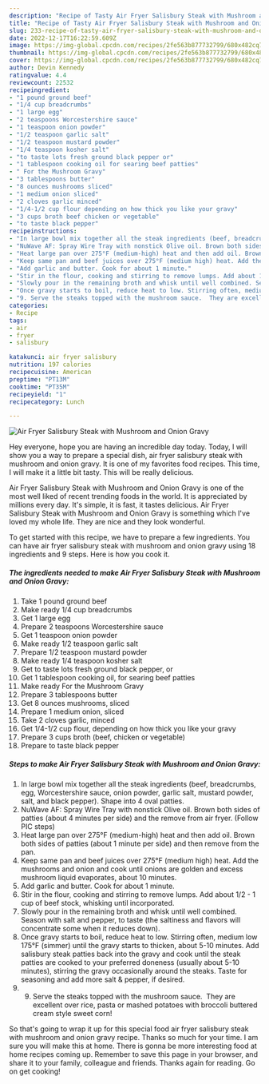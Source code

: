 ```yaml
---
description: "Recipe of Tasty Air Fryer Salisbury Steak with Mushroom and Onion Gravy"
title: "Recipe of Tasty Air Fryer Salisbury Steak with Mushroom and Onion Gravy"
slug: 233-recipe-of-tasty-air-fryer-salisbury-steak-with-mushroom-and-onion-gravy
date: 2022-12-17T16:22:59.609Z
image: https://img-global.cpcdn.com/recipes/2fe563b877732799/680x482cq70/air-fryer-salisbury-steak-with-mushroom-and-onion-gravy-recipe-main-photo.jpg
thumbnail: https://img-global.cpcdn.com/recipes/2fe563b877732799/680x482cq70/air-fryer-salisbury-steak-with-mushroom-and-onion-gravy-recipe-main-photo.jpg
cover: https://img-global.cpcdn.com/recipes/2fe563b877732799/680x482cq70/air-fryer-salisbury-steak-with-mushroom-and-onion-gravy-recipe-main-photo.jpg
author: Devin Kennedy
ratingvalue: 4.4
reviewcount: 22532
recipeingredient:
- "1 pound ground beef"
- "1/4 cup breadcrumbs"
- "1 large egg"
- "2 teaspoons Worcestershire sauce"
- "1 teaspoon onion powder"
- "1/2 teaspoon garlic salt"
- "1/2 teaspoon mustard powder"
- "1/4 teaspoon kosher salt"
- "to taste lots fresh ground black pepper or"
- "1 tablespoon cooking oil for searing beef patties"
- " For the Mushroom Gravy"
- "3 tablespoons butter"
- "8 ounces mushrooms sliced"
- "1 medium onion sliced"
- "2 cloves garlic minced"
- "1/4-1/2 cup flour depending on how thick you like your gravy"
- "3 cups broth beef chicken or vegetable"
- "to taste black pepper"
recipeinstructions:
- "In large bowl mix together all the steak ingredients (beef, breadcrumbs, egg, Worcestershire sauce, onion powder, garlic salt, mustard powder, salt, and black pepper). Shape into 4 oval patties."
- "NuWave AF: Spray Wire Tray with nonstick Olive oil. Brown both sides of patties (about 4 minutes per side) and the remove from air fryer. (Follow PIC steps)"
- "Heat large pan over 275°F (medium-high) heat and then add oil. Brown both sides of patties (about 1 minute per side) and then remove from the pan."
- "Keep same pan and beef juices over 275°F (medium high) heat. Add the mushrooms and onion and cook until onions are golden and excess mushroom liquid evaporates, about 10 minutes."
- "Add garlic and butter. Cook for about 1 minute."
- "Stir in the flour, cooking and stirring to remove lumps. Add about 1/2 - 1 cup of beef stock, whisking until incorporated."
- "Slowly pour in the remaining broth and whisk until well combined. Season with salt and pepper, to taste (the saltiness and flavors will concentrate some when it reduces down)."
- "Once gravy starts to boil, reduce heat to low. Stirring often, medium low 175°F (simmer) until the gravy starts to thicken, about 5-10 minutes. Add salisbury steak patties back into the gravy and cook until the steak patties are cooked to your preferred doneness (usually about 5-10 minutes), stirring the gravy occasionally around the steaks. Taste for seasoning and add more salt &amp; pepper, if desired."
- "9. Serve the steaks topped with the mushroom sauce.  They are excellent over rice, pasta or mashed potatoes with broccoli buttered cream style sweet corn!"
categories:
- Recipe
tags:
- air
- fryer
- salisbury

katakunci: air fryer salisbury 
nutrition: 197 calories
recipecuisine: American
preptime: "PT13M"
cooktime: "PT35M"
recipeyield: "1"
recipecategory: Lunch

---
```



![Air Fryer Salisbury Steak with Mushroom and Onion Gravy](https://img-global.cpcdn.com/recipes/2fe563b877732799/680x482cq70/air-fryer-salisbury-steak-with-mushroom-and-onion-gravy-recipe-main-photo.jpg)

Hey everyone, hope you are having an incredible day today. Today, I will show you a way to prepare a special dish, air fryer salisbury steak with mushroom and onion gravy. It is one of my favorites food recipes. This time, I will make it a little bit tasty. This will be really delicious.



Air Fryer Salisbury Steak with Mushroom and Onion Gravy is one of the most well liked of recent trending foods in the world. It is appreciated by millions every day. It's simple, it is fast, it tastes delicious. Air Fryer Salisbury Steak with Mushroom and Onion Gravy is something which I've loved my whole life. They are nice and they look wonderful.


To get started with this recipe, we have to prepare a few ingredients. You can have air fryer salisbury steak with mushroom and onion gravy using 18 ingredients and 9 steps. Here is how you cook it.

<!--inarticleads1-->

##### The ingredients needed to make Air Fryer Salisbury Steak with Mushroom and Onion Gravy:

1. Take 1 pound ground beef
1. Make ready 1/4 cup breadcrumbs
1. Get 1 large egg
1. Prepare 2 teaspoons Worcestershire sauce
1. Get 1 teaspoon onion powder
1. Make ready 1/2 teaspoon garlic salt
1. Prepare 1/2 teaspoon mustard powder
1. Make ready 1/4 teaspoon kosher salt
1. Get to taste lots fresh ground black pepper, or
1. Get 1 tablespoon cooking oil, for searing beef patties
1. Make ready  For the Mushroom Gravy
1. Prepare 3 tablespoons butter
1. Get 8 ounces mushrooms, sliced
1. Prepare 1 medium onion, sliced
1. Take 2 cloves garlic, minced
1. Get 1/4-1/2 cup flour, depending on how thick you like your gravy
1. Prepare 3 cups broth (beef, chicken or vegetable)
1. Prepare to taste black pepper




<!--inarticleads2-->

##### Steps to make Air Fryer Salisbury Steak with Mushroom and Onion Gravy:

1. In large bowl mix together all the steak ingredients (beef, breadcrumbs, egg, Worcestershire sauce, onion powder, garlic salt, mustard powder, salt, and black pepper). Shape into 4 oval patties.
1. NuWave AF: Spray Wire Tray with nonstick Olive oil. Brown both sides of patties (about 4 minutes per side) and the remove from air fryer. (Follow PIC steps)
1. Heat large pan over 275°F (medium-high) heat and then add oil. Brown both sides of patties (about 1 minute per side) and then remove from the pan.
1. Keep same pan and beef juices over 275°F (medium high) heat. Add the mushrooms and onion and cook until onions are golden and excess mushroom liquid evaporates, about 10 minutes.
1. Add garlic and butter. Cook for about 1 minute.
1. Stir in the flour, cooking and stirring to remove lumps. Add about 1/2 - 1 cup of beef stock, whisking until incorporated.
1. Slowly pour in the remaining broth and whisk until well combined. Season with salt and pepper, to taste (the saltiness and flavors will concentrate some when it reduces down).
1. Once gravy starts to boil, reduce heat to low. Stirring often, medium low 175°F (simmer) until the gravy starts to thicken, about 5-10 minutes. Add salisbury steak patties back into the gravy and cook until the steak patties are cooked to your preferred doneness (usually about 5-10 minutes), stirring the gravy occasionally around the steaks. Taste for seasoning and add more salt &amp; pepper, if desired.
1. 9. Serve the steaks topped with the mushroom sauce.  They are excellent over rice, pasta or mashed potatoes with broccoli buttered cream style sweet corn!




So that's going to wrap it up for this special food air fryer salisbury steak with mushroom and onion gravy recipe. Thanks so much for your time. I am sure you will make this at home. There is gonna be more interesting food at home recipes coming up. Remember to save this page in your browser, and share it to your family, colleague and friends. Thanks again for reading. Go on get cooking!
